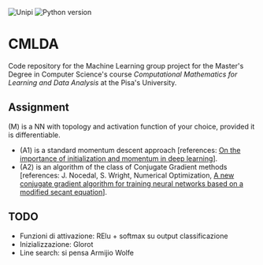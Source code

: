 ![Unipi](https://img.shields.io/badge/Unipi-Computational%20Mathematics%20for%20Learning%20and%20Data%20Analysis-orange.svg)
![Python version](https://img.shields.io/badge/Python-2.7-green.svg)

# CMLDA
Code repository for the Machine Learning group project for the Master's Degree in Computer Science's course *Computational Mathematics for Learning and Data Analysis* at the Pisa's University.

## Assignment
(M) is a NN with topology and activation function of your choice, provided it is differentiable. 
* (A1) is a standard momentum descent approach [references: [On the importance of initialization and momentum in deep learning](http://www.cs.toronto.edu/~fritz/absps/momentum.pdf)].
* (A2) is an algorithm of the class of Conjugate Gradient methods [references: J. Nocedal, S. Wright, Numerical Optimization, [A new conjugate gradient algorithm for training neural networks based on a modified secant equation](http://www.sciencedirect.com/science/article/pii/S0096300313007558)].

## TODO
* Funzioni di attivazione: RElu + softmax su output classificazione
* Inizializzazione: Glorot
* Line search: si pensa Armijio Wolfe
